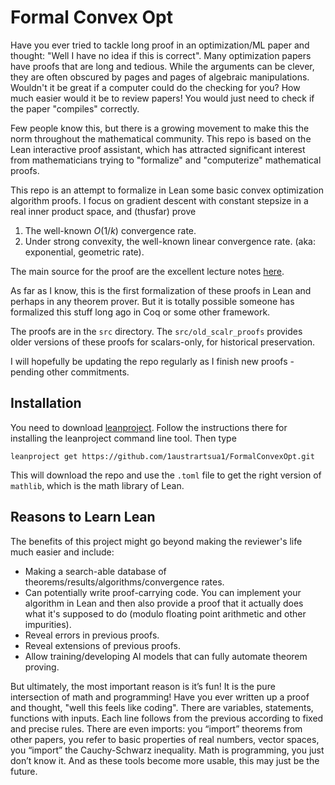 # Formal Convex Opt

Have you ever tried to tackle long proof in an optimization/ML paper and thought: "Well I have no idea if this is correct". Many optimization papers have proofs that are long and tedious. While the arguments can be clever, they are often obscured by pages and pages of algebraic manipulations. Wouldn't it be great if a computer could do the checking for you? How much easier would it be to review papers! You would just need to check if the paper "compiles" correctly.

Few people know this, but there is a growing movement to make this the norm throughout the mathematical community.  This repo is based on the Lean interactive proof assistant, which has attracted significant interest from mathematicians trying to "formalize" and "computerize" mathematical proofs. 

This repo is an attempt to formalize in Lean some basic convex optimization algorithm proofs. I focus on gradient descent with constant stepsize in a real inner product space, and (thusfar) prove

1. The well-known $O(1/k)$ convergence rate. 
2. Under strong convexity, the well-known linear convergence rate. (aka: exponential, geometric rate). 

The main source for the proof are the excellent lecture notes [here](http://www.seas.ucla.edu/~vandenbe/ee236c.html). 

As far as I know, this is the first formalization of these proofs in Lean and perhaps in any theorem prover. But it is totally possible someone has formalized this stuff long ago in Coq or some other framework. 

The proofs are in the ```src``` directory. The ```src/old_scalr_proofs``` provides older versions of these proofs for scalars-only, for historical preservation. 

I will hopefully be updating the repo regularly as I finish new proofs - pending other commitments. 

## Installation

You need to download [leanproject](https://leanprover-community.github.io/leanproject.html). Follow the instructions there for installing the leanproject command line tool. Then type 

```
leanproject get https://github.com/1austrartsua1/FormalConvexOpt.git
```

This will download the repo and use the ```.toml``` file to get the right version of ```mathlib```, which is the math library of Lean. 

## Reasons to Learn Lean

The benefits of this project might go beyond making the reviewer's life much easier and include:

* Making a search-able database of theorems/results/algorithms/convergence rates. 
* Can potentially write proof-carrying code. You can implement your algorithm in Lean and then also provide a proof that it actually does what it's supposed to do (modulo floating point arithmetic and other impurities). 
* Reveal errors in previous proofs. 
* Reveal extensions of previous proofs. 
* Allow training/developing AI models that can fully automate theorem proving. 

But ultimately, the most important reason is it’s fun! It is the pure intersection of math and programming! Have you ever written up a proof and thought, "well this feels like coding". There are variables, statements, functions with inputs. Each line follows from the previous according to fixed and precise rules. There are even imports: you “import” theorems from other papers, you refer to basic properties of real numbers, vector spaces, you “import” the Cauchy-Schwarz inequality. Math is programming, you just don’t know it. And as these tools become more usable, this may just be the future. 